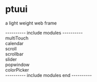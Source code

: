 # ptuui
a light weight web frame

---------- include modules ---------- <br>
multiTouch <br>
calendar <br>
scroll <br>
scrollbar <br>
slider <br>
popwindow <br>
colorPicker <br>
---------- include modules end ---------- <br>
